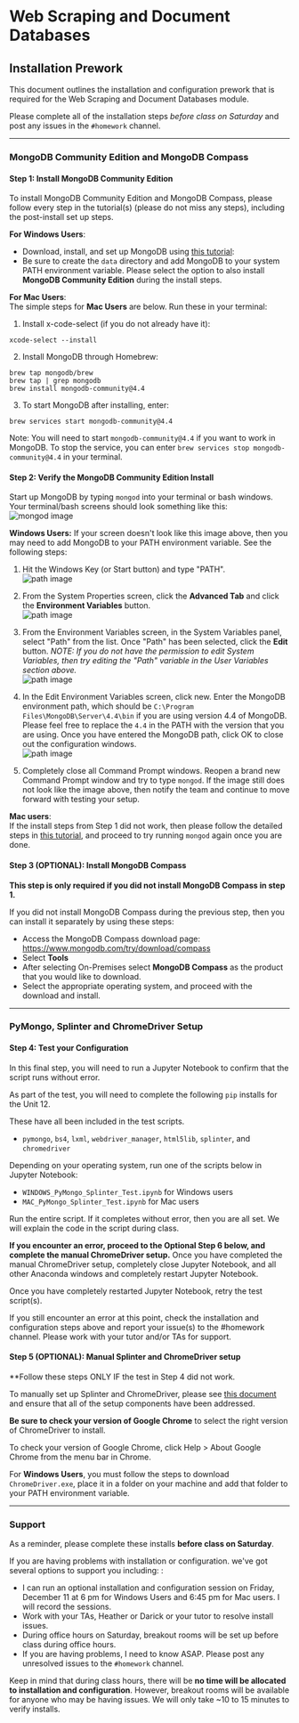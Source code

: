 # Web Scraping and Document Databases

## Installation Prework
This document outlines the installation and configuration prework that is required for the Web Scraping and Document Databases module.

Please complete all of the installation steps *before class on Saturday* and post any issues in the `#homework` channel.

- - -

### MongoDB Community Edition and MongoDB Compass
#### **Step 1: Install MongoDB Community Edition**

To install MongoDB Community Edition and MongoDB Compass, please follow every step in the tutorial(s) (please do not miss any steps), including the post-install set up steps.

**For Windows Users**:   
  * Download, install, and set up MongoDB using [this tutorial](https://docs.mongodb.com/manual/tutorial/install-mongodb-on-windows/):  
  * Be sure to create the `data` directory and add MongoDB to your system PATH environment variable. Please select the option to also install **MongoDB Community Edition** during the install steps.   
  
**For Mac Users**:  
The simple steps for **Mac Users** are below. Run these in your terminal:

1. Install x-code-select (if you do not already have it):
```
xcode-select --install
```

2. Install MongoDB through Homebrew:
```
brew tap mongodb/brew
brew tap | grep mongodb
brew install mongodb-community@4.4
```

3. To start MongoDB after installing, enter:
```
brew services start mongodb-community@4.4
```

Note: You will need to start `mongodb-community@4.4` if you want to work in MongoDB. To stop the service, you can enter `brew services stop mongodb-community@4.4` in your terminal.

#### **Step 2: Verify the MongoDB Community Edition Install**
Start up MongoDB by typing `mongod` into your terminal or bash windows. Your terminal/bash screens should look something like this:  
![mongod image](Images/mongod.png)

**Windows Users:** If your screen doesn't look like this image above, then you may need to add MongoDB to your PATH environment variable.
See the following steps:

1. Hit the Windows Key (or Start button) and type "PATH".  
![path image](Images/path1.png)

2. From the System Properties screen, click the **Advanced Tab** and click the **Environment Variables** button.  
![path image](Images/path2.png)

3. From the Environment Variables screen, in the System Variables panel, select "Path" from the list. Once "Path" has been selected, click the **Edit** button. 
*NOTE: If you do not have the permission to edit System Variables, then try editing the "Path" variable in the User Variables section above.*  
![path image](Images/path3.png)

4. In the Edit Environment Variables screen, click new. Enter the MongoDB environment path, which should be `C:\Program Files\MongoDB\Server\4.4\bin` if you are using version 4.4 of MongoDB. Please feel free to replace the `4.4` in the PATH with the version that you are using. Once you have entered the MongoDB path, click OK to close out the configuration windows.  
![path image](Images/path4.png)

5. Completely close all Command Prompt windows. Reopen a brand new Command Prompt window and try to type `mongod`. If the image still does not look like the image above, then notify the team and continue to move forward with testing your setup.

**Mac users**:  
If the install steps from Step 1 did not work, then please follow the detailed steps in [this tutorial](https://docs.mongodb.com/manual/tutorial/install-mongodb-on-os-x/), and proceed to try running `mongod` again once you are done.

#### **Step 3 (OPTIONAL): Install MongoDB Compass**

**This step is only required if you did not install MongoDB Compass in step 1.**

If you did not install MongoDB Compass during the previous step, then you can install it separately by using these steps:

* Access the MongoDB Compass download page: https://www.mongodb.com/try/download/compass
* Select **Tools**
* After selecting On-Premises select **MongoDB Compass** as the product that you would like to download.
* Select the appropriate operating system, and proceed with the download and install.

- - -

### PyMongo, Splinter and ChromeDriver Setup

#### **Step 4: Test your Configuration**

In this final step, you will need to run a Jupyter Notebook to confirm that the script runs without error.

As part of the test, you will need to complete the following `pip` installs for the Unit 12.

These have all been included in the test scripts.

* `pymongo`, `bs4`, `lxml`, `webdriver_manager`, `html5lib`, `splinter`, and `chromedriver`

Depending on your operating system, run one of the scripts below in Jupyter Notebook:
* `WINDOWS_PyMongo_Splinter_Test.ipynb` for Windows users
* `MAC_PyMongo_Splinter_Test.ipynb` for Mac users

Run the entire script. If it completes without error, then you are all set. We will explain the code in the script during class.

**If you encounter an error, proceed to the Optional Step 6 below, and complete the manual ChromeDriver setup.** Once you have completed the manual ChromeDriver setup, completely close Jupyter Notebook, and all other Anaconda windows and completely restart Jupyter Notebook.

Once you have completely restarted Jupyter Notebook, retry the test script(s).

If you still encounter an error at this point, check the installation and configuration steps above and report your issue(s) to the #homework channel. Please work with your tutor and/or TAs for support.

#### **Step 5 (OPTIONAL): Manual Splinter and ChromeDriver setup**

**Follow these steps ONLY IF the test in Step 4 did not work.

To manually set up Splinter and ChromeDriver, please see [this document](https://splinter.readthedocs.io/en/latest/drivers/chrome.html) and ensure that all of the setup components have been addressed.

**Be sure to check your version of Google Chrome** to select the right version of ChromeDriver to install.

To check your version of Google Chrome, click Help > About Google Chrome from the menu bar in Chrome.

For **Windows Users**, you must follow the steps to download `ChromeDriver.exe`, place it in a folder on your machine and add that folder to your PATH environment variable.

- - -

### Support
As a reminder, please complete these installs **before class on Saturday**.

If you are having problems with installation or configuration. we've got several options to support you including: :
* I can run an optional installation and configuration session on Friday, December 11 at 6 pm for Windows Users and 6:45 pm for Mac users. I will record the sessions.
* Work with your TAs, Heather or Darick or your tutor to resolve install issues.
* During office hours on Saturday, breakout rooms will be set up before class during office hours.
* If you are having problems, I need to know ASAP. Please post any unresolved issues to the `#homework` channel.

Keep in mind that during class hours, there will be **no time will be allocated to installation and configuration**. However, breakout rooms will be available for anyone who may be having issues. We will only take ~10 to 15 minutes to verify installs.